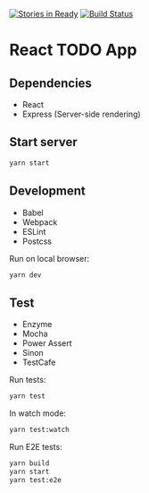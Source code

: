 [![Stories in Ready](https://badge.waffle.io/ybiquitous/react-todo.png?label=ready&title=Ready)](https://waffle.io/ybiquitous/react-todo)
[![Build Status](https://travis-ci.org/ybiquitous/react-todo.svg)](https://travis-ci.org/ybiquitous/react-todo)

# React TODO App

## Dependencies

- React
- Express (Server-side rendering)

## Start server

```sh
yarn start
```

## Development

- Babel
- Webpack
- ESLint
- Postcss

Run on local browser:

```sh
yarn dev
```

## Test

- Enzyme
- Mocha
- Power Assert
- Sinon
- TestCafe

Run tests:

```sh
yarn test
```

In watch mode:

```sh
yarn test:watch
```

Run E2E tests:

```sh
yarn build
yarn start
yarn test:e2e
```
